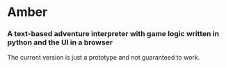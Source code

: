# Amber

### A text-based adventure interpreter with game logic written in python and the UI in a browser

The current version is just a prototype and not guaranteed to work.
